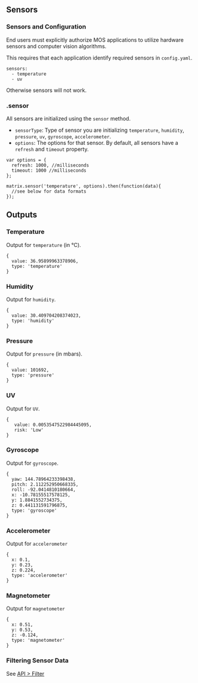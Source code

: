 ## Sensors

### Sensors and Configuration
End users must explicitly authorize MOS applications to utilize hardware sensors and computer vision algorithms.

This requires that each application identify required sensors in `config.yaml`.

```
sensors:
  - temperature
  - uv
```

Otherwise sensors will not work.

### .sensor
All sensors are initialized using the `sensor` method.

* `sensorType`: Type of sensor you are initializing `temperature`, `humidity`, `pressure`, `uv`, `gyroscope`, `accelerometer`.
* `options`: The options for that sensor. By default, all sensors have a `refresh` and `timeout` property.

```
var options = {
  refresh: 1000, //milliseconds
  timeout: 1000 //milliseconds
};

matrix.sensor('temperature', options).then(function(data){
  //see below for data formats
});
```

## Outputs
### Temperature
Output for `temperature` (in &#8451;).
```
{
  value: 36.95899963378906,
  type: 'temperature'
}
```

### Humidity
Output for `humidity`.
```
{
  value: 30.409704208374023,
  type: 'humidity'
}
```

### Pressure
Output for `pressure` (in mbars).
```
{
  value: 101692,
  type: 'pressure'
}
```

### UV
Output for `UV`.
```
{
   value: 0.0053547522984445095,
   risk: 'Low'
}
```

### Gyroscope
Output for `gyroscope`.
```
{
  yaw: 144.78964233398438,
  pitch: 2.112252950668335,
  roll: -92.0414810180664,
  x: -10.78155517578125,
  y: 1.8841552734375,
  z: 0.441131591796875,
  type: 'gyroscope'
}

```
### Accelerometer
Output for `accelerometer`
```
{
  x: 0.1,
  y: 0.23,
  z: 0.224,
  type: 'accelerometer'
}
```
### Magnetometer
Output for `magnetometer`
```
{
  x: 0.51,
  y: 0.53,
  z: -0.124,
  type: 'magnetometer'
}
```

### Filtering Sensor Data
See [API > Filter](filter.md)
